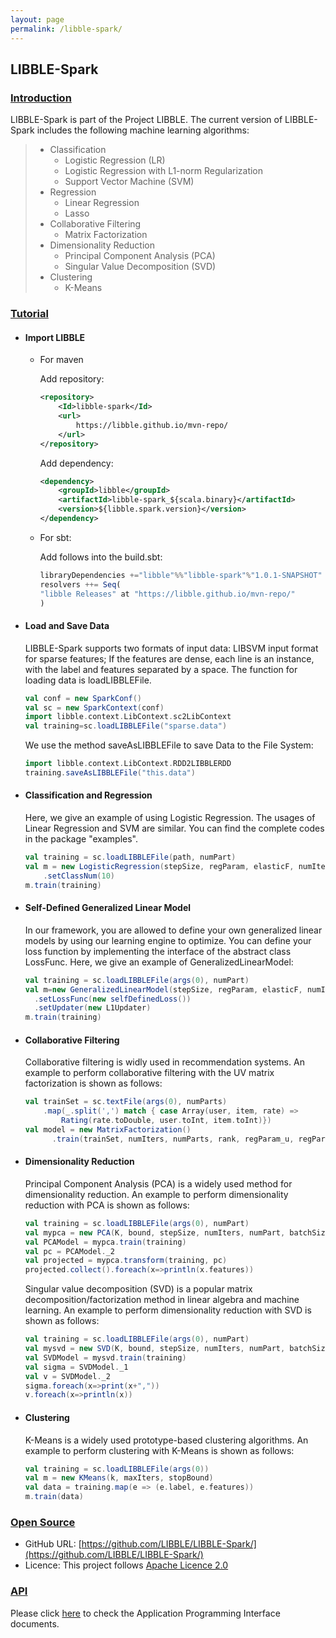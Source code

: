 ```yaml
---
layout: page
permalink: /libble-spark/
---
```


## LIBBLE-Spark

### [Introduction](#introduction)

LIBBLE-Spark is part of the Project LIBBLE. The current version of LIBBLE-Spark includes the following machine learning algorithms:

> * Classification
>   * Logistic Regression (LR)
>   * Logistic Regression with L1-norm Regularization
>   * Support Vector Machine (SVM)
> * Regression
>   * Linear Regression
>   * Lasso
> * Collaborative Filtering
>   * Matrix Factorization
> * Dimensionality Reduction
>   * Principal Component Analysis (PCA)
>   * Singular Value Decomposition (SVD)
> * Clustering
>   * K-Means

### [Tutorial](#tutorial)

* #### Import LIBBLE

  * For maven

    Add repository:

    ~~~xml
    <repository>
        <Id>libble-spark</Id>
        <url>
            https://libble.github.io/mvn-repo/
        </url>
    </repository>
    ~~~

    Add dependency:

    ~~~xml
    <dependency>
        <groupId>libble</groupId>
        <artifactId>libble-spark_${scala.binary}</artifactId>
        <version>${libble.spark.version}</version>
    </dependency>
    ~~~

  * For sbt:

    Add follows into the build.sbt:

    ~~~javascript
    libraryDependencies +="libble"%%"libble-spark"%"1.0.1-SNAPSHOT"
    resolvers ++= Seq(
    "libble Releases" at "https://libble.github.io/mvn-repo/"
    )
    ~~~

* #### Load and Save Data

  LIBBLE-Spark supports two formats of input data: LIBSVM input format for sparse features; If the features are dense, each line is an instance, with the label and features separated by a space. The function for loading data is loadLIBBLEFile.

  ~~~scala
  val conf = new SparkConf()
  val sc = new SparkContext(conf)
  import libble.context.LibContext.sc2LibContext
  val training=sc.loadLIBBLEFile("sparse.data")
  ~~~

  We use the method saveAsLIBBLEFile to save Data to the File System:

  ~~~scala
  import libble.context.LibContext.RDD2LIBBLERDD
  training.saveAsLIBBLEFile("this.data")
  ~~~

* #### Classification and Regression

  Here, we give an example of using Logistic Regression. The usages of Linear Regression and SVM are similar. You can find the complete codes in the package "examples".

  ~~~scala
  val training = sc.loadLIBBLEFile(path, numPart)
  val m = new LogisticRegression(stepSize, regParam, elasticF, numIter,numPart)
      .setClassNum(10)
  m.train(training)
  ~~~

* #### Self-Defined Generalized Linear Model

  In our framework, you are allowed to define your own generalized linear models by using our learning engine to optimize. You can define your loss function by implementing the interface of the abstract class LossFunc. Here, we give an example of GeneralizedLinearModel:

  ~~~scala
  val training = sc.loadLIBBLEFile(args(0), numPart)
  val m=new GeneralizedLinearModel(stepSize, regParam, elasticF, numIter, numPart)
    .setLossFunc(new selfDefinedLoss())
    .setUpdater(new L1Updater)
  m.train(training)
  ~~~

* #### Collaborative Filtering

  Collaborative filtering is widly used in recommendation systems. An example to perform collaborative filtering with  the UV matrix factorization is shown as follows:
  ~~~scala
  val trainSet = sc.textFile(args(0), numParts)
      .map(_.split(',') match { case Array(user, item, rate) =>
          Rating(rate.toDouble, user.toInt, item.toInt)})
  val model = new MatrixFactorization()
    	.train(trainSet, numIters, numParts, rank, regParam_u, regParam_v,stepsize)
  ~~~

* #### Dimensionality Reduction

  Principal Component Analysis (PCA) is a widely used method for dimensionality reduction. An example to perform dimensionality reduction with PCA is shown as follows:

  ~~~scala
  val training = sc.loadLIBBLEFile(args(0), numPart)
  val mypca = new PCA(K, bound, stepSize, numIters, numPart, batchSize)
  val PCAModel = mypca.train(training)
  val pc = PCAModel._2
  val projected = mypca.transform(training, pc)
  projected.collect().foreach(x=>println(x.features))
  ~~~

  Singular value decomposition (SVD) is a popular matrix decomposition/factorization method in linear algebra and machine learning. An example to perform dimensionality reduction with SVD is shown as follows:

  ~~~scala
  val training = sc.loadLIBBLEFile(args(0), numPart)
  val mysvd = new SVD(K, bound, stepSize, numIters, numPart, batchSize)
  val SVDModel = mysvd.train(training)
  val sigma = SVDModel._1
  val v = SVDModel._2
  sigma.foreach(x=>print(x+","))
  v.foreach(x=>println(x))
  ~~~

* #### Clustering

  K-Means is a widely used prototype-based clustering algorithms. An example to perform clustering with K-Means is shown as follows:

  ~~~scala
  val training = sc.loadLIBBLEFile(args(0))
  val m = new KMeans(k, maxIters, stopBound)
  val data = training.map(e => (e.label, e.features))
  m.train(data)
  ~~~


### [Open Source](#open-source)

* GitHub URL: [https://github.com/LIBBLE/LIBBLE-Spark/](https://github.com/LIBBLE/LIBBLE-Spark/)
* Licence: This project follows [Apache Licence 2.0](https://www.apache.org/licenses/LICENSE-2.0)

### [API](#api)

Please click [here](api/) to check the Application Programming Interface documents.